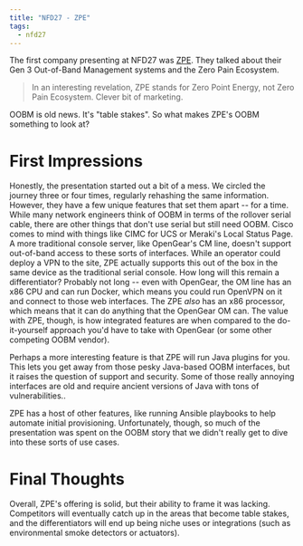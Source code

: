 ```yaml
---
title: "NFD27 - ZPE"
tags:
  - nfd27
---
```


The first company presenting at NFD27 was [ZPE][zpe].  They talked about
their Gen 3 Out-of-Band Management systems and the Zero Pain Ecosystem.

> In an interesting revelation, ZPE stands for Zero Point Energy, not
> Zero Pain Ecosystem.  Clever bit of marketing.

OOBM is old news.  It's "table stakes".  So what makes ZPE's OOBM
something to look at?

# First Impressions

Honestly, the presentation started out a bit of a mess.  We circled the
journey three or four times, regularly rehashing the same information.
However, they have a few unique features that set them apart -- for a
time.  While many network engineers think of OOBM in terms of the
rollover serial cable, there are other things that don't use serial but
still need OOBM.  Cisco comes to mind with things like CIMC for UCS
or Meraki's Local Status Page.  A more traditional console server, like
OpenGear's CM line, doesn't support out-of-band access to these sorts of
interfaces.  While an operator could deploy a VPN to the site, ZPE
actually supports this out of the box in the same device as the
traditional serial console.  How long will this remain a differentiator?
Probably not long -- even with OpenGear, the OM line has an x86 CPU and
can run Docker, which means you could run OpenVPN on it and connect to
those web interfaces.  The ZPE _also_ has an x86 processor, which means
that it can do anything that the OpenGear OM can.  The value with ZPE,
though, is how integrated features are when compared to the
do-it-yourself approach you'd have to take with OpenGear (or some other
competing OOBM vendor).

Perhaps a more interesting feature is that ZPE will run Java plugins for
you.  This lets you get away from those pesky Java-based OOBM
interfaces, but it raises the question of support and security.  Some of
those really annoying interfaces are old and require ancient versions of
Java with tons of vulnerabilities..

ZPE has a host of other features, like running Ansible playbooks to help
automate initial provisioning.  Unfortunately, though, so much of the
presentation was spent on the OOBM story that we didn't really get to
dive into these sorts of use cases.

# Final Thoughts

Overall, ZPE's offering is solid, but their ability to frame it was
lacking.  Competitors will eventually catch up in the areas that become
table stakes, and the differentiators will end up being niche uses or
integrations (such as environmental smoke detectors or actuators).

[zpe]: https://zpesystems.com
